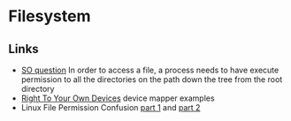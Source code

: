 # Filesystem

## Links

 - [SO question](https://unix.stackexchange.com/questions/95897/permissions-755-on-home-user)  In order to access a file, a process needs to have execute permission to all the directories on the path down the tree from the root directory
 - [Right To Your Own Devices](http://linuxgazette.net/114/kapil.html) device mapper examples
 - Linux File Permission Confusion [part 1](http://www.hackinglinuxexposed.com/articles/20030417.html) and [part 2](http://www.hackinglinuxexposed.com/articles/20030424.html)
